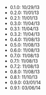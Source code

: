 + 0.1.0: 10/29/13
+ 0.2.0: 11/01/13
+ 0.2.1: 11/01/13
+ 0.3.0: 11/04/13
+ 0.3.1: 11/04/13
+ 0.3.2: 11/04/13
+ 0.4.0: 11/08/13
+ 0.5.0: 11/08/13
+ 0.6.0: 11/08/13
+ 0.7.0: 11/08/13
+ 0.7.1: 11/08/13
+ 0.7.2: 11/08/13
+ 0.8.0: 11/08/13
+ 0.8.1: 11/10/13
+ 0.9.0: 03/01/14
+ 0.9.1: 03/06/14
